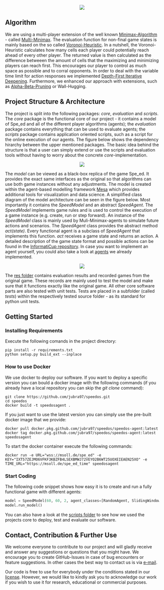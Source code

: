 <p align="center"><img src="https://user-images.githubusercontent.com/72612967/115153514-a634df00-a076-11eb-8afa-2624515ebb33.jpg" /></p>

## Algorithm

We are using a multi-player extension of the well known [Minimax-Algorithm](https://en.wikipedia.org/wiki/Minimax) - called [Multi-Minimax](https://link.springer.com/chapter/10.1007/978-3-030-35288-2_4). The evaluation function for non-final game states is mainly based on the so called [Voronoi-Heuristic](https://www.a1k0n.net/2010/03/04/google-ai-postmortem.html). In a nutshell, the Voronoi-Heuristic calculates how many cells each player could potentially reach ahead of every other player. The returned value is then calculated as the difference betweeen the amount of cells that the maximizing and minimizing players can reach first. This encourages our player to control as much space as possible and to corral opponents. In order to deal with the variable time limit for action responses we implemented [Depth-First Iterative Deepening](https://en.wikipedia.org/wiki/Iterative_deepening_depth-first_search). Furthermore, we enhanced our approach with extensions, such as [Alpha-Beta-Pruning](https://en.wikipedia.org/wiki/Alpha%E2%80%93beta_pruning) or Wall-Hugging.

## Project Structure & Architecture

The project is split into the following packages: *core*, *evaluation* and *scripts*. The *core* package is the functional core of our project - it contains a model of Spe_ed and all of the different player algorithms (agents); the *evaluation* package contains everything that can be used to evaluate agents; the *scripts* package contains application oriented scripts, such as a script for the online execution of our agents. The figure below shows the dependency hirarchy between the upper mentioned packages. The basic idea behind the structure is that a user can simply extend or use the scripts and evaluation tools without having to worry about the concrete *core*-implementation.

<p align="center"><img src="https://user-images.githubusercontent.com/72612967/115119802-8afc9d80-9faa-11eb-83df-6a6872fc4228.png" /></p>

The *model* can be viewed as a black-box replica of the game Spe_ed. It provides the exact same interfaces as the original so that algorithms can use both game instances without any adjustments. The model is created within the agent-based modelling framework [Mesa](https://mesa.readthedocs.io/en/master/) which provides additional tools for visualization and data science. A simplified class diagram of the model architecture can be seen in the figure below. Most importantly it contains the *SpeedModel* and an abstract *SpeedAgent*. The *SpeedModel* implements game rules and is used to control the execution of a game instance (e.g. create, run or step forward). An instance of the *SpeedModel* class is mainly used by Muli-Minimax-agents to simulate future actions and scenarios. The *SpeedAgent* class provides the abstract method *act(state)*. Every functional agent is a subclass of *SpeedAgent* that implements this function. *act* receives a game state and returns an action. A detailed description of the game state format and possible actions can be found in the [InformatiCup repository](https://github.com/informatiCup/InformatiCup2021). In case you want to implement an agent yourself, you could also take a look at [agents](https://github.com/jubra97/speedos/tree/main/src/core/agents.py) we already implemented.

<p align="center"><img src="https://user-images.githubusercontent.com/72612967/115124512-f3f00f80-9fc2-11eb-947a-0dd8c7e343ea.png" /></p>

The [res folder](https://github.com/jubra97/speedos/tree/main/res) contains evaluation results and recorded games from the original game. These records are mainly used to test the model and make sure that it functions exactly like the original game. All other core software parts are also tested with unit tests. Tests are placed in a subfolder (called *tests*) within the respectively tested source folder - as its standard for python unit tests.


## Getting Started

### Installing Requirements

Execute the following comands in the project directory:
```shell
pip install -r requirements.txt
python setup.py build_ext --inplace
```

### How to use Docker

We use docker to deploy our software. If you want to deploy a specific version you can bould a docker image with the following commands (if you already have a local repository you can skip the *git clone* command):
```shell
git clone https://github.com/jubra97/speedos.git
cd speedos
docker build -t speedosagent .
```

If you just want to use the latest version you can simply use the pre-built docker image that we provide:
```shell
docker pull docker.pkg.github.com/jubra97/speedos/speedos-agent:latest
docker tag docker.pkg.github.com/jubra97/speedos/speedos-agent:latest speedosagent
```

To start the docker container execute the following commands:
```shell
docker run -e URL="wss://msoll.de/spe_ed" -e KEY="IXT57ZEJMO6VFKF3KBZFB4LSEXBMWJ72VEYO2B6WT25UOXEIEAEN25XO" -e TIME_URL="https://msoll.de/spe_ed_time" speedosagent
```

### Start Coding

The following code snippet shows how easy it is to create and run a fully functional game with different agents:
```python
model = SpeedModel(60, 60, 2, agent_classes=[RandomAgent, SlidingWindowVoronoiMultiMiniMaxAgent], verbose=True)
model.run_model()
```
You can also have a look at the [scripts folder](https://github.com/jubra97/speedos/tree/main/src/scripts) to see how we used the projects core to deploy, test and evaluate our software.

## Contact, Contribution & Further Use

We welcome everyone to contribute to our project and will gladly receive and answer any suggestions or questions that you might have. We encourage you to create GitHub-Issues in case of bug encounters or feature suggestions. In other cases the best way to contact us is via [e-mail](mailto:maximilian.demmler@student.uni-augsburg.de).

Our code is free to use for everybody under the conditions stated in our [license](https://github.com/jubra97/speedos/blob/main/LICENSE). However, we would like to kindly ask you to acknowledge our work if you wish to use it for research, educational or commercial purposes.
